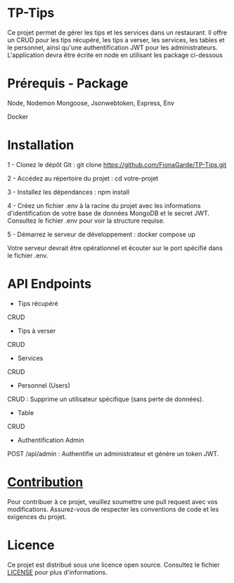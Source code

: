 # TP-Tips

Ce projet permet de gérer les tips et les services dans un restaurant. Il offre un CRUD pour les tips récupéré, les tips a verser, les services, les tables et le personnel, ainsi qu'une authentification JWT pour les administrateurs. L'application devra être écrite en node en utilisant les package ci-dessous

# Prérequis - Package
Node, Nodemon Mongoose, Jsonwebtoken, Express, Env

Docker

# Installation
1 - Clonez le dépôt Git :
git clone https://github.com/FionaGarde/TP-Tips.git

2 - Accédez au répertoire du projet :
cd votre-projet

3 - Installez les dépendances :
npm install

4 - Créez un fichier .env à la racine du projet avec les informations d'identification de votre base de données MongoDB et le secret JWT.
Consultez le fichier .env pour voir la structure requise.

5 - Démarrez le serveur de développement :
docker compose up

Votre serveur devrait être opérationnel et écouter sur le port spécifié dans le fichier .env.

# API Endpoints

- Tips récupéré

CRUD

- Tips à verser

CRUD

- Services

CRUD

- Personnel (Users)

CRUD : Supprime un utilisateur spécifique (sans perte de données).

- Table

CRUD

- Authentification Admin

POST /api/admin : Authentifie un administrateur et génère un token JWT.

# [Contribution](https://github.com/FionaGarde/TP-Tips/blob/main/CONTRIBUTING.md)
Pour contribuer à ce projet, veuillez soumettre une pull request avec vos modifications. Assurez-vous de respecter les conventions de code et les exigences du projet.

# Licence
Ce projet est distribué sous une licence open source. Consultez le fichier [LICENSE](https://github.com/FionaGarde/TP-Tips/blob/main/LICENSE) pour plus d'informations.
